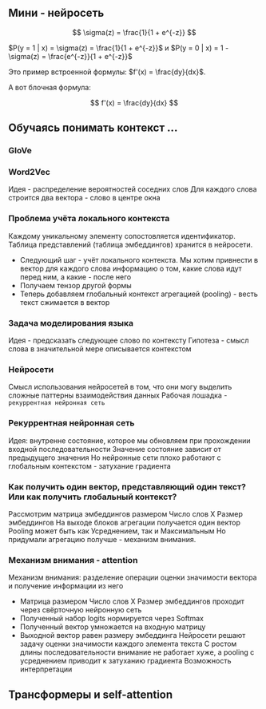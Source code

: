 ## Мини - нейросеть
$$
\sigma(z) = \frac{1}{1 + e^{-z}}
$$

$P(y = 1 | x) = \sigma(z) = \frac{1}{1 + e^{-z}}$ и $P(y = 0 | x) = 1 - \sigma(z) = \frac{e^{-z}}{1 + e^{-z}}$

Это пример встроенной формулы: $f'(x) = \frac{dy}{dx}$.

А вот блочная формула:

$$
f'(x) = \frac{dy}{dx}
$$

## Обучаясь понимать контекст ...
### GloVe
### Word2Vec
Идея - распределение вероятностей соседних слов
Для каждого слова строится два вектора - слово в центре окна
### Проблема учёта локального контекста
Каждому уникальному элементу сопостовляется идентификатор.
Таблица представлений (таблица эмбеддингов) хранится в нейросети.
* Следующий шаг - учёт локального контекста. Мы хотим привнести в вектор для каждого слова информацию о том, какие слова идут перед ним, а какие - после него
* Получаем тензор другой формы
* Теперь добавляем глобальный контекст агрегацией (pooling) - весть текст сжимается в вектор
### Задача моделирования языка
Идея - предсказать следующее слово по контексту
Гипотеза - смысл слова в значительной мере описывается контекстом
### Нейросети
Смысл использования нейросетей в том, что они могу выделить сложные паттерны взаимодействия данных
Рабочая лошадка - `рекуррентная нейронная сеть`
### Рекуррентная нейронная сеть
Идея: внутренне состояние, которое мы обновляем при прохождении входной последовательности
Значение состояние зависит от предыдущего значения
Но нейронные сети плохо работают с глобальным контекстом - затухание градиента
### Как получить один вектор, представляющий один текст? Или как получить глобальный контекст?
Рассмотрим матрица эмбеддингов размером Число слов X Размер эмбеддингов
На выходе блоков агрегации получается один вектор
Pooling может быть как Усреднением, так и Максимальным
Но придумали агрегацию получше - механизм внимания.
### Механизм внимания - attention
Механизм внимания: разделение операции оценки значимости вектора и получение информации из него
* Матрица размером Число слов X Размер эмбеддингов проходит через свёрточную нейронную сеть
* Полученный набор logits нормируется через Softmax
* Полученный вектор умножается на входную матрицу
* Выходной вектор равен размеру эмбеддинга
Нейросети решают задачу оценки значимости каждого элемента текста
С ростом длины последовательности внимание не работает хуже, а pooling с усреднением приводит к затуханию градиента
Возможность интерпретации
## Трансформеры и self-attention




